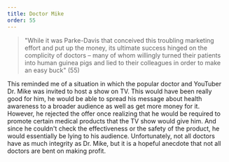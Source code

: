 ```yaml
---
title: Doctor Mike
order: 55
---
```


> "While it was Parke-Davis that conceived this troubling marketing effort and put up the money, its ultimate success hinged on the complicity of doctors – many of whom willingly turned their patients into human guinea pigs and lied to their colleagues in order to make an easy buck" (55)

This reminded me of a situation in which the popular doctor and YouTuber Dr. Mike was invited to host a show on TV. This would have been really good for him, he would be able to spread his message about health awareness to a broader audience as well as get more money for it. However, he rejected the offer once realizing that he would be required to promote certain medical products that the TV show would give him. And since he couldn't check the effectiveness or the safety of the product, he would essentially be lying to his audience. Unfortunately, not all doctors have as much integrity as Dr. Mike, but it is a hopeful anecdote that not all doctors are bent on making profit.
